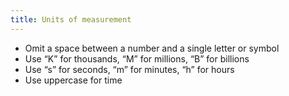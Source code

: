 ```yaml
---
title: Units of measurement
---
```


* Omit a space between a number and a single letter or symbol
* Use “K” for thousands, “M” for millions, “B” for billions
* Use “s” for seconds, “m” for minutes, “h” for hours
* Use uppercase for time

<DosDonts>
    <template #dont>
        <p>10 K</p>
        <p>3 s</p>
        <p>9:45 a.m.</p>
    </template>
    <template #do>
        <p>10K</p>
        <p>3s</p>
        <p>9:45 AM</p>
    </template>
</DosDonts>
